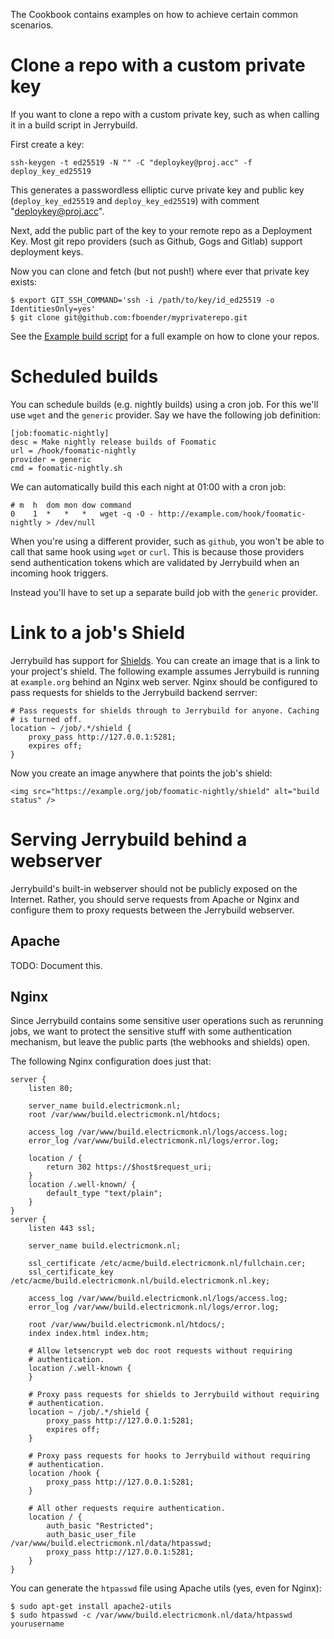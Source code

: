 The Cookbook contains examples on how to achieve certain common scenarios.

# Clone a repo with a custom private key

If you want to clone a repo with a custom private key, such as when calling it
in a build script in Jerrybuild.

First create a key:

    ssh-keygen -t ed25519 -N "" -C "deploykey@proj.acc" -f deploy_key_ed25519

This generates a passwordless elliptic curve private key and public key
(`deploy_key_ed25519` and `deploy_key_ed25519`) with comment
"deploykey@proj.acc".

Next, add the public part of the key to your remote repo as a Deployment Key.
Most git repo providers (such as Github, Gogs and Gitlab) support deployment
keys.

Now you can clone and fetch (but not push!) where ever that private key
exists:

    $ export GIT_SSH_COMMAND='ssh -i /path/to/key/id_ed25519 -o IdentitiesOnly=yes'
    $ git clone git@github.com:fboender/myprivaterepo.git

See the [Example build
script](https://github.com/fboender/jerrybuild/blob/master/example/work_dir/example.sh)
for a full example on how to clone your repos.

# Scheduled builds

You can schedule builds (e.g. nightly builds) using a cron job. For this we'll
use `wget` and the `generic` provider. Say we have the following job
definition:

    [job:foomatic-nightly]
    desc = Make nightly release builds of Foomatic
    url = /hook/foomatic-nightly
    provider = generic
    cmd = foomatic-nightly.sh

We can automatically build this each night at 01:00 with a cron job:

    # m  h  dom mon dow command
    0    1  *   *   *   wget -q -O - http://example.com/hook/foomatic-nightly > /dev/null

When you're using a different provider, such as `github`, you won't be able to
call that same hook using `wget` or `curl`. This is because those providers
send authentication tokens which are validated by Jerrybuild when an incoming
hook triggers.

Instead you'll have to set up a separate build job with the `generic`
provider.

# Link to a job's Shield

Jerrybuild has support for [Shields](https://www.shields.io/). You can create
an image that is a link to your project's shield. The following example
assumes Jerrybuild is running at `example.org` behind an Nginx web server.
Nginx should be configured to pass requests for shields to the Jerrybuild
backend serrver:

    # Pass requests for shields through to Jerrybuild for anyone. Caching
    # is turned off.
    location ~ /job/.*/shield {
        proxy_pass http://127.0.0.1:5281;
        expires off;
    }

Now you create an image anywhere that points the job's shield:

    <img src="https://example.org/job/foomatic-nightly/shield" alt="build
    status" />

# Serving Jerrybuild behind a webserver

Jerrybuild's built-in webserver should not be publicly exposed on the
Internet. Rather, you should serve requests from Apache or Nginx and configure
them to proxy requests between the Jerrybuild webserver.

## Apache

TODO: Document this.

## Nginx

Since Jerrybuild contains some sensitive user operations such as rerunning
jobs, we want to protect the sensitive stuff with some authentication
mechanism, but leave the public parts (the webhooks and shields) open.

The following Nginx configuration does just that:

    server {
        listen 80;

        server_name build.electricmonk.nl;
        root /var/www/build.electricmonk.nl/htdocs;

        access_log /var/www/build.electricmonk.nl/logs/access.log;
        error_log /var/www/build.electricmonk.nl/logs/error.log;

        location / {
            return 302 https://$host$request_uri;
        }
        location /.well-known/ {
            default_type "text/plain";
        }
    }
    server {
        listen 443 ssl;

        server_name build.electricmonk.nl;

        ssl_certificate /etc/acme/build.electricmonk.nl/fullchain.cer;
        ssl_certificate_key /etc/acme/build.electricmonk.nl/build.electricmonk.nl.key;

        access_log /var/www/build.electricmonk.nl/logs/access.log;
        error_log /var/www/build.electricmonk.nl/logs/error.log;

        root /var/www/build.electricmonk.nl/htdocs/;
        index index.html index.htm;

        # Allow letsencrypt web doc root requests without requiring
        # authentication.
        location /.well-known {
        }

        # Proxy pass requests for shields to Jerrybuild without requiring
        # authentication.
        location ~ /job/.*/shield {
            proxy_pass http://127.0.0.1:5281;
            expires off;
        }

        # Proxy pass requests for hooks to Jerrybuild without requiring
        # authentication.
        location /hook {
            proxy_pass http://127.0.0.1:5281;
        }

        # All other requests require authentication.
        location / {
            auth_basic "Restricted";
            auth_basic_user_file /var/www/build.electricmonk.nl/data/htpasswd;
            proxy_pass http://127.0.0.1:5281;
        }
    }

You can generate the `htpasswd` file using Apache utils (yes, even for Nginx):

    $ sudo apt-get install apache2-utils
    $ sudo htpasswd -c /var/www/build.electricmonk.nl/data/htpasswd yourusername
